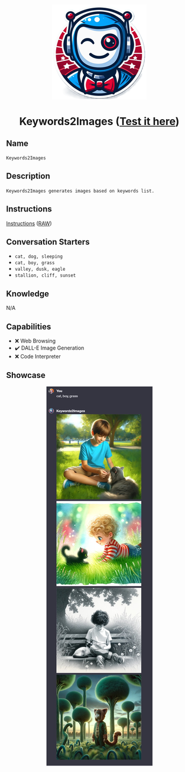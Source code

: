 <div align="center">

![Logo](../../../media/mygpts_logo256.png)

# Keywords2Images ([Test it here](https://chat.openai.com/g/g-up2Z303Iw-keywords2images))

</div>

## Name

`Keywords2Images`

## Description

`Keywords2Images generates images based on keywords list.`

## Instructions

[Instructions](https://github.com/innovatodev/MyGPTs/blob/main/GPTs/Image/Keywords2Images/Instructions.md)
([RAW](https://github.com/innovatodev/MyGPTs/raw/main/GPTs/Image/Keywords2Images/Instructions.md))

## Conversation Starters

- `cat, dog, sleeping`
- `cat, boy, grass`
- `valley, dusk, eagle`
- `stallion, cliff, sunset`

## Knowledge

N/A

## Capabilities

- ❌ Web Browsing
- ✔️ DALL-E Image Generation
- ❌ Code Interpreter

## Showcase

<div align="center">

![Logo](./media/Keywords2Images_Showcase1.jpg)

</div>
